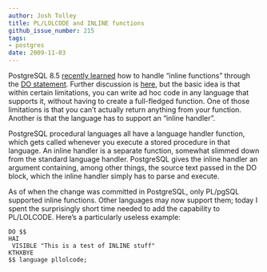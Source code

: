 ```yaml
---
author: Josh Tolley
title: PL/LOLCODE and INLINE functions
github_issue_number: 215
tags:
- postgres
date: 2009-11-03
---
```




PostgreSQL 8.5 [recently learned](https://www.postgresql.org/message-id/20090922234343.B4246753FB7@cvs.postgresql.org) how to handle “inline functions” through the [DO statement](https://www.postgresql.org/docs/devel/static/sql-do.html). Further discussion is [here](https://www.depesz.com/2009/11/01/waiting-for-8-5-do/), but the basic idea is that within certain limitations, you can write ad hoc code in any language that supports it, without having to create a full-fledged function. One of those limitations is that you can’t actually return anything from your function. Another is that the language has to support an “inline handler”.

PostgreSQL procedural languages all have a language handler function, which gets called whenever you execute a stored procedure in that language. An inline handler is a separate function, somewhat slimmed down from the standard language handler. PostgreSQL gives the inline handler an argument containing, among other things, the source text passed in the DO block, which the inline handler simply has to parse and execute.

As of when the change was committed in PostgreSQL, only PL/pgSQL supported inline functions. Other languages may now support them; today I spent the surprisingly short time needed to add the capability to PL/LOLCODE. Here’s a particularly useless example:

```plain
DO $$
HAI
 VISIBLE "This is a test of INLINE stuff"
KTHXBYE
$$ language pllolcode;
```

